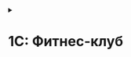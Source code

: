 <details>
<summary><h1>1С: Фитнес-клуб</h1></summary>

### Рабочее

```bash
http://192.168.2.16/hran1c/repository.1ccr/fitness4
```
### Релизное

```bash
http://192.168.2.16/hran1c/repository.1ccr/fitness_release
```

### Релизное ПРОФ

```bash
http://192.168.2.16/hran1c/repository.1ccr/fitness_release_prof
```

### Мессенджер рабочее

```bash
http://192.168.2.16/hran1c/repository.1ccr/fitness4_messenger
```
### Мессенджер релизное

```bash
http://192.168.2.16/hran1c/repository.1ccr/fitness4_messenger_release
```